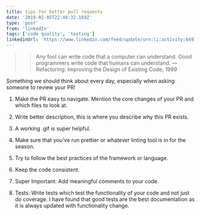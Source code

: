 ```yaml
---
title: tips for better pull requests
date: '2019-02-05T22:40:32.169Z'
type: 'post'
from: 'linkedIn'
tags: ['code quality', 'testing']
linkedinUrl: 'https://www.linkedin.com/feed/update/urn:li:activity:6491012304119922688/'
---
```



> > Any fool can write code that a computer can understand. Good programmers write code that humans can understand.
— Refactoring: Improving the Design of Existing Code, 1999

Something we should think about every day, especially when asking someone to review your PR!

1. Make the PR easy to navigate. Mention the core changes of your PR and which files to look at.

2. Write better description, this is where you describe why this PR exists. 
3. A working .gif is super helpful.

4. Make sure that you've run prettier or whatever linting tool is in for the season.

5. Try to follow the best practices of the framework or language.

6. Keep the code consistent.

7. Super Important: Add meaningful comments to your code.

8. Tests: Write tests which test the functionality of your code and not just do coverage. I have found that good tests are the best documentation as it is always updated with functionality change.

